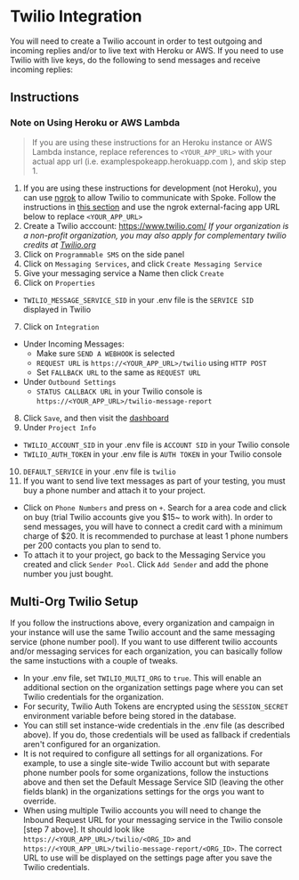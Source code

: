 # Twilio Integration

You will need to create a Twilio account in order to test outgoing and incoming replies and/or to live text with Heroku or AWS. If you need to use Twilio with live keys, do the following to send messages and receive incoming replies:


## Instructions

### Note on Using Heroku or AWS Lambda
> If you are using these instructions for an Heroku instance or AWS Lambda instance, replace references to `<YOUR_APP_URL>` with your actual app url (i.e. examplespokeapp.herokuapp.com ), and skip step 1.

1. If you are using these instructions for development (not Heroku), you can use [ngrok](https://ngrok.com/docs) to allow Twilio to communicate with Spoke. Follow the instructions in [this section](HOWTO_DEVELOPMENT_LOCAL_SETUP.md#ngrok) and use the ngrok external-facing app URL below to replace `<YOUR_APP_URL>`
2. Create a Twilio acccount: https://www.twilio.com/ _If your organization is a non-profit organization, you may also apply for complementary twilio credits at [Twilio.org](https://www.twilio.org/application)_
3. Click on `Programmable SMS` on the side panel
4. Click on `Messaging Services`, and click `Create Messaging Service`
5. Give your messaging service a Name then click `Create`
6. Click on `Properties`
  - `TWILIO_MESSAGE_SERVICE_SID` in your .env file is the `SERVICE SID` displayed in Twilio
7. Click on `Integration`
  - Under Incoming Messages:
    - Make sure `SEND A WEBHOOK` is selected
    - `REQUEST URL` is `https://<YOUR_APP_URL>/twilio` using `HTTP POST`
    - Set `FALLBACK URL` to the same as `REQUEST URL`
  - Under `Outbound Settings`
    - `STATUS CALLBACK URL` in your Twilio console is `https://<YOUR_APP_URL>/twilio-message-report`
8. Click `Save`, and then visit the [dashboard](https://www.twilio.com/console)
9. Under `Project Info`
  - `TWILIO_ACCOUNT_SID` in your .env file is `ACCOUNT SID` in your Twilio console
  - `TWILIO_AUTH_TOKEN` in your .env file is `AUTH TOKEN` in your Twilio console
10. `DEFAULT_SERVICE` in your .env file is `twilio`
11. If you want to send live text messages as part of your testing, you must buy a phone number and attach it to your project.
  - Click on `Phone Numbers` and press on `+`. Search for a area code and click on buy (trial Twilio accounts give you $15~ to work with). In order to send messages, you will have to connect a credit card with a minimum charge of $20. It is recommended to purchase at least 1 phone numbers per 200 contacts you plan to send to.
  - To attach it to your project, go back to the Messaging Service you created and click `Sender Pool`. Click `Add Sender` and add the phone number you just bought.

## Multi-Org Twilio Setup
If you follow the instructions above, every organization and campaign in your instance will use the same Twilio account and the same messaging service (phone number pool). If you want to use different twilio accounts and/or messaging services for each organization, you can basically follow the same instuctions with a couple of tweaks.

- In your .env file, set `TWILIO_MULTI_ORG` to `true`. This will enable an additional section on the organization settings page where you can set Twilio credentials for the organization.
- For security, Twilio Auth Tokens are encrypted using the `SESSION_SECRET` environment variable before being stored in the database.
- You can still set instance-wide credentials in the .env file (as described above). If you do, those credentials will be used as fallback if credentials aren't configured for an organization.
- It is not required to configure all settings for all organizations. For example, to use a single site-wide Twilio account but with separate phone number pools for some organizations, follow the instuctions above and then set the Default Message Service SID (leaving the other fields blank) in the organizations settings for the orgs you want to override.
- When using multiple Twilio accounts you will need to change the Inbound Request URL for your messaging service in the Twilio console [step 7 above]. It should look like `https://<YOUR_APP_URL>/twilio/<ORG_ID>` and `https://<YOUR_APP_URL>/twilio-message-report/<ORG_ID>`. The correct URL to use will be displayed on the settings page after you save the Twilio credentials.
